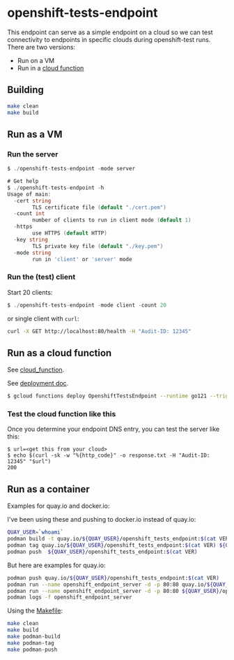 # openshift-tests-endpoint

This endpoint can serve as a simple endpoint on a cloud so we can test connectivity to
endpoints in specific clouds during openshift-test runs.  There are two versions:

* Run on a VM
* Run in a [cloud function](https://cloud.google.com/functions/docs/writing/write-http-functions)

## Building

```bash
make clean
make build
```

## Run as a VM

### Run the server

```go
$ ./openshift-tests-endpoint -mode server

# Get help
$ ./openshift-tests-endpoint -h
Usage of main:
  -cert string
    	TLS certificate file (default "./cert.pem")
  -count int
    	number of clients to run in client mode (default 1)
  -https
    	use HTTPS (default HTTP)
  -key string
    	TLS private key file (default "./key.pem")
  -mode string
    	run in 'client' or 'server' mode
```

### Run the (test) client

Start 20 clients:

```go
$ ./openshift-tests-endpoint -mode client -count 20
```

or single client with `curl`:

```bash
curl -X GET http://localhost:80/health -H "Audit-ID: 12345"
```


## Run as a cloud function

See [cloud_function](cloud_function/cloud_function.go).

See [deployment doc](https://cloud.google.com/functions/docs/deploy).

```bash
$ gcloud functions deploy OpenshiftTestsEndpoint --runtime go121 --trigger-http --allow-unauthenticated --entry-point OpenshiftTestsEndpoint
```

### Test the cloud function like this

Once you determine your endpoint DNS entry, you can test the server like this:

```
$ url=<get this from your cloud>
$ echo $(curl -sk -w "%{http_code}" -o response.txt -H "Audit-ID: 12345" "$url")
200
```

## Run as a container

Examples for quay.io and docker.io:

I've been using these and pushing to docker.io instead of quay.io:

```bash
QUAY_USER=`whoami`
podman build -t quay.io/${QUAY_USER}/openshift_tests_endpoint:$(cat VER) .
podman tag quay.io/${QUAY_USER}/openshift_tests_endpoint:$(cat VER) ${QUAY_USER}/openshift_tests_endpoint:$(cat VER)
podman push  ${QUAY_USER}/openshift_tests_endpoint:$(cat VER)
```

But here are examples for quay.io:

```bash
podman push quay.io/${QUAY_USER}/openshift_tests_endpoint:$(cat VER)
podman run --name openshift_endpoint_server -d -p 80:80 quay.io/${QUAY_USER}/openshift_tests_endpoint:$(cat VER)
podman run --name openshift_endpoint_server -d -p 80:80 ${QUAY_USER}/openshift_tests_endpoint:$(cat VER)
podman logs -f openshift_endpoint_server
```

Using the [Makefile](./Makefile):

```bash
make clean
make build
make podman-build
make podman-tag
make podman-push
```